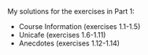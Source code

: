 My solutions for the exercises in Part 1:
- Course Information (exercises 1.1-1.5)
- Unicafe (exercises 1.6-1.11)
- Anecdotes (exercises 1.12-1.14)

